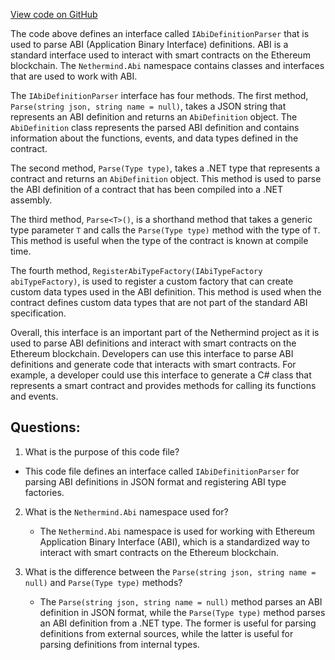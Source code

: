 [View code on GitHub](https://github.com/nethermindeth/nethermind/Nethermind.Blockchain/Contracts/Json/IAbiDefinitionParser.cs)

The code above defines an interface called `IAbiDefinitionParser` that is used to parse ABI (Application Binary Interface) definitions. ABI is a standard interface used to interact with smart contracts on the Ethereum blockchain. The `Nethermind.Abi` namespace contains classes and interfaces that are used to work with ABI.

The `IAbiDefinitionParser` interface has four methods. The first method, `Parse(string json, string name = null)`, takes a JSON string that represents an ABI definition and returns an `AbiDefinition` object. The `AbiDefinition` class represents the parsed ABI definition and contains information about the functions, events, and data types defined in the contract.

The second method, `Parse(Type type)`, takes a .NET type that represents a contract and returns an `AbiDefinition` object. This method is used to parse the ABI definition of a contract that has been compiled into a .NET assembly.

The third method, `Parse<T>()`, is a shorthand method that takes a generic type parameter `T` and calls the `Parse(Type type)` method with the type of `T`. This method is useful when the type of the contract is known at compile time.

The fourth method, `RegisterAbiTypeFactory(IAbiTypeFactory abiTypeFactory)`, is used to register a custom factory that can create custom data types used in the ABI definition. This method is used when the contract defines custom data types that are not part of the standard ABI specification.

Overall, this interface is an important part of the Nethermind project as it is used to parse ABI definitions and interact with smart contracts on the Ethereum blockchain. Developers can use this interface to parse ABI definitions and generate code that interacts with smart contracts. For example, a developer could use this interface to generate a C# class that represents a smart contract and provides methods for calling its functions and events.
## Questions: 
 1. What is the purpose of this code file?
   - This code file defines an interface called `IAbiDefinitionParser` for parsing ABI definitions in JSON format and registering ABI type factories.

2. What is the `Nethermind.Abi` namespace used for?
   - The `Nethermind.Abi` namespace is used for working with Ethereum Application Binary Interface (ABI), which is a standardized way to interact with smart contracts on the Ethereum blockchain.

3. What is the difference between the `Parse(string json, string name = null)` and `Parse(Type type)` methods?
   - The `Parse(string json, string name = null)` method parses an ABI definition in JSON format, while the `Parse(Type type)` method parses an ABI definition from a .NET type. The former is useful for parsing definitions from external sources, while the latter is useful for parsing definitions from internal types.